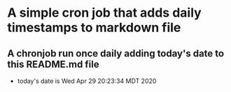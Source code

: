 A simple cron job that adds daily timestamps to markdown file
============================================================
## A chronjob run once daily adding today's date to this README.md file
* today's date is Wed Apr 29 20:23:34 MDT 2020
